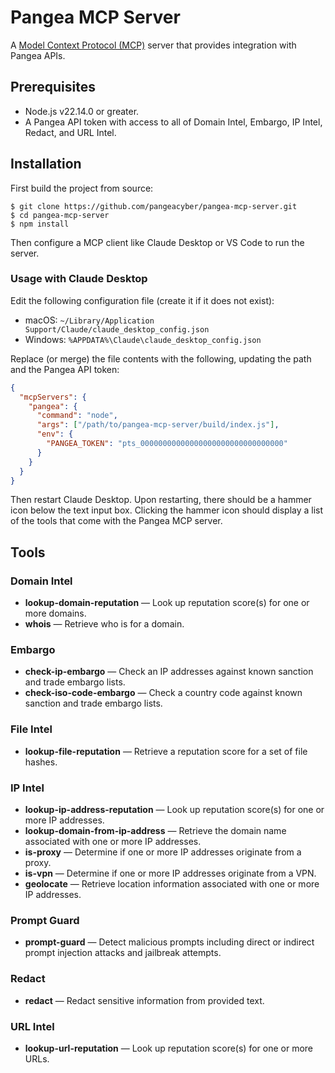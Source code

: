 # Pangea MCP Server

A [Model Context Protocol (MCP)](https://modelcontextprotocol.io/introduction)
server that provides integration with Pangea APIs.

## Prerequisites

- Node.js v22.14.0 or greater.
- A Pangea API token with access to all of Domain Intel, Embargo, IP Intel,
  Redact, and URL Intel.

## Installation

First build the project from source:

```shell
$ git clone https://github.com/pangeacyber/pangea-mcp-server.git
$ cd pangea-mcp-server
$ npm install
```

Then configure a MCP client like Claude Desktop or VS Code to run the server.

### Usage with Claude Desktop

Edit the following configuration file (create it if it does not exist):

- macOS: `~/Library/Application Support/Claude/claude_desktop_config.json`
- Windows: `%APPDATA%\Claude\claude_desktop_config.json`

Replace (or merge) the file contents with the following, updating the path and
the Pangea API token:

```json
{
  "mcpServers": {
    "pangea": {
      "command": "node",
      "args": ["/path/to/pangea-mcp-server/build/index.js"],
      "env": {
        "PANGEA_TOKEN": "pts_00000000000000000000000000000000"
      }
    }
  }
}
```

Then restart Claude Desktop. Upon restarting, there should be a hammer icon
below the text input box. Clicking the hammer icon should display a list of the
tools that come with the Pangea MCP server.

## Tools

### Domain Intel

- **lookup-domain-reputation** — Look up reputation score(s) for one or more domains.
- **whois** — Retrieve who is for a domain.

### Embargo

- **check-ip-embargo** — Check an IP addresses against known sanction and trade embargo lists.
- **check-iso-code-embargo** — Check a country code against known sanction and trade embargo lists.

### File Intel

- **lookup-file-reputation** — Retrieve a reputation score for a set of file hashes.

### IP Intel

- **lookup-ip-address-reputation** — Look up reputation score(s) for one or more IP addresses.
- **lookup-domain-from-ip-address** — Retrieve the domain name associated with one or more IP addresses.
- **is-proxy** — Determine if one or more IP addresses originate from a proxy.
- **is-vpn** — Determine if one or more IP addresses originate from a VPN.
- **geolocate** — Retrieve location information associated with one or more IP addresses.

### Prompt Guard

- **prompt-guard** — Detect malicious prompts including direct or indirect prompt injection attacks and jailbreak attempts.

### Redact

- **redact** — Redact sensitive information from provided text.

### URL Intel

- **lookup-url-reputation** — Look up reputation score(s) for one or more URLs.
